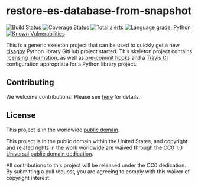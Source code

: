 # restore-es-database-from-snapshot #

[![Build Status](https://travis-ci.com/cisagov/restore-es-database-from-snapshot.svg?branch=develop)](https://travis-ci.com/cisagov/restore-es-database-from-snapshot)
[![Coverage Status](https://coveralls.io/repos/github/cisagov/restore-es-database-from-snapshot/badge.svg?branch=develop)](https://coveralls.io/github/cisagov/restore-es-database-from-snapshot?branch=develop)
[![Total alerts](https://img.shields.io/lgtm/alerts/g/cisagov/restore-es-database-from-snapshot.svg?logo=lgtm&logoWidth=18)](https://lgtm.com/projects/g/cisagov/restore-es-database-from-snapshot/alerts/)
[![Language grade: Python](https://img.shields.io/lgtm/grade/python/g/cisagov/restore-es-database-from-snapshot.svg?logo=lgtm&logoWidth=18)](https://lgtm.com/projects/g/cisagov/restore-es-database-from-snapshot/context:python)
[![Known Vulnerabilities](https://snyk.io/test/github/cisagov/restore-es-database-from-snapshot/develop/badge.svg)](https://snyk.io/test/github/cisagov/restore-es-database-from-snapshot)

This is a generic skeleton project that can be used to quickly get a
new [cisagov](https://github.com/cisagov) Python library GitHub
project started.  This skeleton project contains [licensing
information](LICENSE), as well as [pre-commit
hooks](https://pre-commit.com) and a [Travis
CI](https://travis-ci.com) configuration appropriate for a Python
library project.

## Contributing ##

We welcome contributions!  Please see [here](CONTRIBUTING.md) for
details.

## License ##

This project is in the worldwide [public domain](LICENSE).

This project is in the public domain within the United States, and
copyright and related rights in the work worldwide are waived through
the [CC0 1.0 Universal public domain
dedication](https://creativecommons.org/publicdomain/zero/1.0/).

All contributions to this project will be released under the CC0
dedication. By submitting a pull request, you are agreeing to comply
with this waiver of copyright interest.
